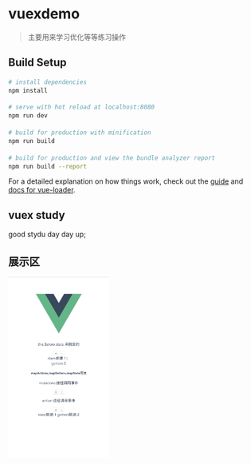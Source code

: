 # vuexdemo

> 主要用来学习优化等等练习操作

## Build Setup

``` bash
# install dependencies
npm install

# serve with hot reload at localhost:8080
npm run dev

# build for production with minification
npm run build

# build for production and view the bundle analyzer report
npm run build --report
```

For a detailed explanation on how things work, check out the [guide](http://vuejs-templates.github.io/webpack/) and [docs for vue-loader](http://vuejs.github.io/vue-loader).
## vuex study
good stydu day day up;
## 展示区
<a href="./img/home.jpg"><img src="./img/home.jpg" width="40%"/></a> 
